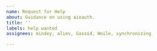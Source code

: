 ```yaml
---
name: Request for Help
about: Guidance on using aioauth.
title: ''
labels: help wanted
assignees: mindey, aliev, Gasoid, Woile, synchronizing

---
```

